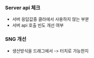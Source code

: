 


### Server api  체크
 - 서버 응답값중 클라에서 사용하지 않는 부분
 - 서버 api 호출 빈도 개선 여부





### SNG 개선
- 생산방식을 드래그에서 -> 터치로 가능한지